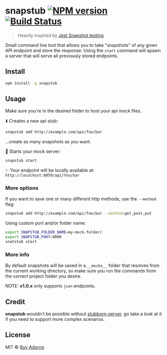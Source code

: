 # snapstub [![NPM version](https://badge.fury.io/js/snapstub.svg)](https://npmjs.org/package/snapstub) [![Build Status](https://travis-ci.org/ruyadorno/snapstub.svg?branch=master)](https://travis-ci.org/ruyadorno/snapstub)

> Heavily inspired by [Jest Snapshot testing](https://facebook.github.io/jest/blog/2016/07/27/jest-14.html)

Small command line tool that allows you to take "snapshots" of any given API endpoint and store the response. Using the `start` command will spawn a server that will serve all previously stored endpoints.

## Install

```sh
npm install -g snapstub
```

## Usage

Make sure you're in the desired folder to host your api mock files.

:arrow_down: Creates a new api stub:

```sh
snapstub add http://example.com/api/foo/bar
```

...create as many snapshots as you want.

:rocket: Starts your mock server:

```sh
snapstub start
```

:sparkles: Your endpoint will be locally available at: `http://localhost:8059/api/foo/bar`

### More options

If you want to save one or many different http methods, use the `--method` flag:

```sh
snapstub add http://example.com/api/foo/bar --method=get,post,put
```

Using custom port and/or folder name:

```sh
export SNAPSTUB_FOLDER_NAME=my-mock-folder/
export SNAPSTUB_PORT=9000
snatstub start
```

### More info

By default snapshots will be saved in a `__mocks__` folder that resolves from the current working directory, so make sure you run the commands from the correct project folder you desire.

NOTE: **v1.0.x** only supports `json` endpoints.

## Credit

**snapstub** wouldn't be possible without [stubborn-server](https://github.com/zeachco/stubborn-server), go take a look at it if you need to support more complex scenarios.

## License

MIT © [Ruy Adorno](http://ruyadorno.com)

